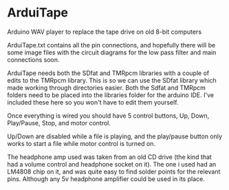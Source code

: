 ArduiTape
=========

Arduino WAV player to replace the tape drive on old 8-bit computers

ArduiTape.txt contains all the pin connections, and hopefully there will be some 
image files with the circuit diagrams for the low pass filter and main connections soon. 

ArduiTape needs both the SDfat and TMRpcm libraries with a couple of edits to the TMRpcm library. 
This is so we can use the SDfat library which made working through directories easier. 
Both the Sdfat and TMRpcm folders need to be placed into the libraries folder for the arduino IDE. 
I've included these here so you won't have to edit them yourself. 

Once everything is wired you should have 5 control buttons, Up, Down, Play/Pause, Stop, and motor control. 

Up/Down are disabled while a file is playing, and the play/pause button only works to start a file 
while motor control is turned on.

The headphone amp used was taken from an old CD drive (the kind that had a volume control and headphone socket on it). 
The one i used had an LM4808 chip on it, and was quite easy to find solder points for the relevant pins. 
Although any 5v headphone amplifier could be used in its place. 

